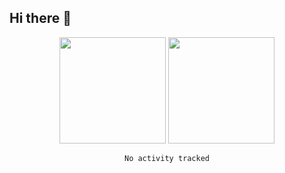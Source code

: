 ## Hi there 👋
<div align="center">
<span>  </span>
<img height="170px" src="https://github-readme-stats.vercel.app/api?username=George551556&show_icons=true&count_private==true&v=3" /><span>        </span><img height="170px" src="https://github-readme-stats.vercel.app/api/top-langs/?username=George551556&layout=compact&langs_count=8&v=3" />
<span>  </span>
</div>
<div align="center">

<!--START_SECTION:waka-->

```txt
No activity tracked
```

<!--END_SECTION:waka-->
</div>
